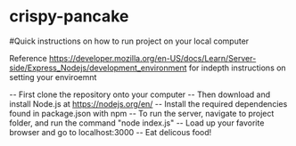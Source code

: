 # crispy-pancake

#Quick instructions on how to run project on your local computer

Reference https://developer.mozilla.org/en-US/docs/Learn/Server-side/Express_Nodejs/development_environment for indepth instructions on setting your enviroemnt


-- First clone the repository onto your computer
-- Then download and install Node.js at https://nodejs.org/en/
-- Install the required dependencies found in package.json with npm
-- To run the server, navigate to project folder, and run the command "node index.js"
-- Load up your favorite browser and go to localhost:3000
-- Eat delicous food!
